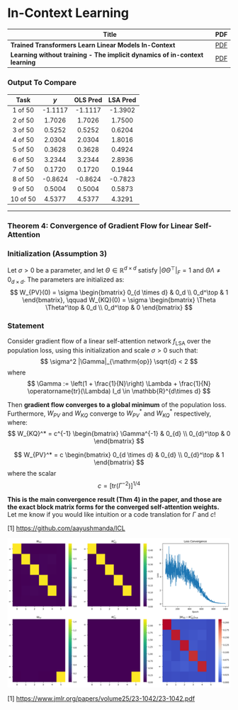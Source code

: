 
# In-Context Learning

| Title                                                       | PDF                                                         |
|-------------------------------------------------------------|-------------------------------------------------------------|
| **Trained Transformers Learn Linear Models In-Context**    | [PDF](https://www.jmlr.org/papers/volume25/23-1042/23-1042.pdf)    |
| **Learning without training - The implicit dynamics of in-context learning** | [PDF](https://arxiv.org/pdf/2507.16003) 

### Output To Compare

| Task      |     $y$     |  OLS Pred   |  LSA Pred   |
|:---------:|:-----------:|:-----------:|:-----------:|
| 1 of 50   |  -1.1117    |  -1.1117    |  -1.3902    |
| 2 of 50   |   1.7026    |   1.7026    |   1.7500    |
| 3 of 50   |   0.5252    |   0.5252    |   0.6204    |
| 4 of 50   |   2.0304    |   2.0304    |   1.8016    |
| 5 of 50   |   0.3628    |   0.3628    |   0.4924    |
| 6 of 50   |   3.2344    |   3.2344    |   2.8936    |
| 7 of 50   |   0.1720    |   0.1720    |   0.1944    |
| 8 of 50   |  -0.8624    |  -0.8624    |  -0.7823    |
| 9 of 50   |   0.5004    |   0.5004    |   0.5873    |
| 10 of 50  |   4.5377    |   4.5377    |   4.3291    |

---

### Theorem 4: Convergence of Gradient Flow for Linear Self-Attention

### Initialization (Assumption 3)
Let $\sigma > 0$ be a parameter, and let $\Theta \in \mathbb{R}^{d\times d}$ satisfy $|\Theta \Theta^\top|_F = 1$ and $\Theta \Lambda \neq 0_{d \times d}$. The parameters are initialized as:
$$
W_{PV}(0) = \sigma
\begin{bmatrix}
0_{d \times d} & 0_d \\
0_d^\top & 1
\end{bmatrix}, \qquad
W_{KQ}(0) = \sigma
\begin{bmatrix}
\Theta \Theta^\top & 0_d \\
0_d^\top & 0
\end{bmatrix}
$$

### Statement
Consider gradient flow of a linear self-attention network $f_{\mathrm{LSA}}$ over the population loss, using this initialization and scale $\sigma>0$ such that:
$$
\sigma^2 |\Gamma|_{\mathrm{op}} \sqrt{d} < 2
$$
where
$$
\Gamma := \left(1 + \frac{1}{N}\right) \Lambda + \frac{1}{N} \operatorname{tr}(\Lambda) I_d \in \mathbb{R}^{d\times d}
$$

Then **gradient flow converges to a global minimum** of the population loss. Furthermore, $W_{PV}$ and $W_{KQ}$ converge to $W_{PV}^*$ and $W_{KQ}^*$ respectively, where:
$$
W_{KQ}^* =
c^{-1}
\begin{bmatrix}
\Gamma^{-1} & 0_{d} \\
0_{d}^\top & 0
\end{bmatrix}
$$

$$
W_{PV}^* =
c
\begin{bmatrix}
0_{d \times d} & 0_{d} \\
0_{d}^\top & 1
\end{bmatrix}
$$
where the scalar
$$
c = \left[\mathrm{tr}\left(\Gamma^{-2}\right)\right]^{1/4}
$$
<!-- 
### Key Points

- The special initialization ensures the network is "balanced" for the proof.
- The condition on $\sigma$ keeps the flow in a regime ensuring global convergence despite nonconvexity.
- The form of the solution shows that after training, the learned parameters invert the covariance $\Gamma$ (generalizing OLS) and encode the solution in the bottom-right block (for the prediction). -->

<!-- ### Markdown Table (for main result)

| Param | Formula |
|-------|---------|
| $W_{KQ}^*$ | $c^{-1} \begin{bmatrix} \Gamma^{-1} & 0_{d} \\ 0_{d}^\top & 0 \end{bmatrix}$ |
| $W_{PV}^*$ | $c \begin{bmatrix} 0_{d\times d} & 0_{d} \\ 0_{d}^\top & 1 \end{bmatrix}$ |
| $c$ | $c = \left[\mathrm{tr}(\Gamma^{-2})\right]^{1/4}$ |
| $\Gamma$ | $\Gamma = \left(1 + \frac{1}{N}\right) \Lambda + \frac{1}{N} \mathrm{tr}(\Lambda) I_d$ | -->

**This is the main convergence result (Thm 4) in the paper, and those are the exact block matrix forms for the converged self-attention weights.**  
Let me know if you would like intuition or a code translation for $\Gamma$ and $c$!

[1] https://github.com/aayushmanda/ICL



![alt text](image.png)


[1] https://www.jmlr.org/papers/volume25/23-1042/23-1042.pdf